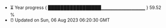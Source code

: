 - ⏳ Year progress { █████████████████▁▁▁▁▁▁▁▁▁▁▁▁▁ } 59.52 %
- ⏰ Updated on Sun, 06 Aug 2023 06:20:30 GMT

